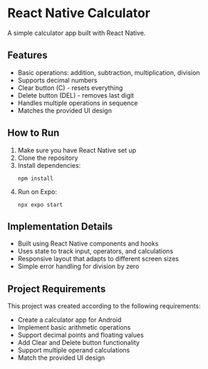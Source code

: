 # React Native Calculator

A simple calculator app built with React Native.

## Features

- Basic operations: addition, subtraction, multiplication, division
- Supports decimal numbers
- Clear button (C) - resets everything
- Delete button (DEL) - removes last digit
- Handles multiple operations in sequence
- Matches the provided UI design

## How to Run

1. Make sure you have React Native set up
2. Clone the repository
3. Install dependencies:
   ```
   npm install
   ```
4. Run on Expo:
   ```
   npx expo start
   ```

## Implementation Details

- Built using React Native components and hooks
- Uses state to track input, operators, and calculations
- Responsive layout that adapts to different screen sizes
- Simple error handling for division by zero

## Project Requirements

This project was created according to the following requirements:
- Create a calculator app for Android
- Implement basic arithmetic operations
- Support decimal points and floating values
- Add Clear and Delete button functionality
- Support multiple operand calculations
- Match the provided UI design
